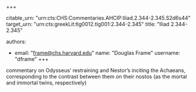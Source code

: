 +++


citable_urn: "urn:cts:CHS:Commentaries.AHCIP:Iliad.2.344-2.345.S2d6s44"
target_urn: "urn:cts:greekLit:tlg0012.tlg001:2.344-2.345"
title: "Iliad 2.344-2.345"

authors:
- email: "frame@chs.harvard.edu"
  name: "Douglas Frame"
  username: "dframe"
+++

<p>commentary on Odysseus’ restraining and Nestor’s inciting the Achaeans, corresponding to the contrast between them on their nostos (as the mortal and immortal twins, respectively)</p>